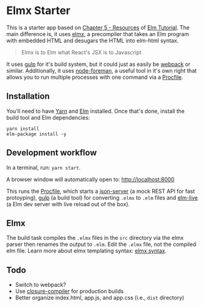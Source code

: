 Elmx Starter
=======================

This is a starter app based on [Chapter 5 - Resources](https://www.elm-tutorial.org/en/05-resources/cover.html) of [Elm Tutorial](https://www.elm-tutorial.org/en/). The main difference is, it uses [elmx](https://github.com/pzavolinsky/elmx), a precompiler that takes an Elm program with embedded HTML and desugars the HTML into elm-html syntax.

> Elmx is to Elm what React's JSX is to Javascript

It uses [gulp](https://github.com/gulpjs/gulp) for it's build system, but it could just as easily be [webpack](https://github.com/pzavolinsky/elmx#webpack-integration) or similar. Additionally, it uses [node-foreman](https://github.com/strongloop/node-foreman), a useful tool in it's own right that allows you to run multiple processes with one command via a [Procfile](/Procfile).

Installation
------------

You'll need to have [Yarn](https://yarnpkg.com/en/docs/install) and [Elm](https://guide.elm-lang.org/install.html) installed. Once that's done, install the build tool and Elm dependencies:

```shell
yarn install
elm-package install -y
```

Development workflow
--------------------

In a terminal, run: `yarn start`.

A browser window will automatically open to: [http://localhost:8000](http://localhost:8000)

This runs the [Procfile](/Procfile), which starts a [json-server](https://github.com/typicode/json-server) (a mock REST API for fast protoyping), [gulp](/gulpfile.js) (a build tool) for converting `.elmx` to `.elm` files and [elm-live](https://github.com/tomekwi/elm-live) (a Elm dev server with live reload out of the box).

Elmx
------------

The build task compiles the `.elmx` files in the `src` directory via the elmx parser then renames the output to `.elm`. Edit the `.elmx` file, not the compiled elm file. Learn more about elmx templating syntax: [elmx syntax](https://github.com/pzavolinsky/elmx#syntax).


Todo
------------

- Switch to webpack?
- Use [closure-compiler](https://github.com/google/closure-compiler-npm) for production builds
- Better organize index.html, app.js, and app.css (i.e., `dist` directory)
